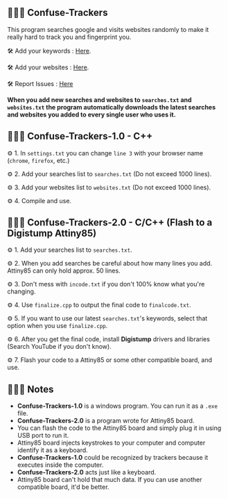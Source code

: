 ## 👨🏽‍💻 Confuse-Trackers
This program searches google and visits websites randomly to make it really hard to track you and fingerprint you.

🛠 Add your keywords : [Here](https://github.com/NARCOTIC/Confuse-Trackers/blob/master/searches.txt).

🛠 Add your websites : [Here](https://github.com/NARCOTIC/Confuse-Trackers/blob/master/websites.txt).

🛠 Report Issues : [Here](https://github.com/NARCOTIC/Confuse-Trackers/issues)


__When you add new searches and websites to ```searches.txt``` and ```websites.txt``` the program automatically downloads the latest searches and websites you added to every single user who uses it.__

## 👨🏽‍💻 Confuse-Trackers-1.0 - C++
⚙️ 1. In ```settings.txt``` you can change ```line 3``` with your browser name (```chrome```, ```firefox```, etc.)

⚙️ 2. Add your searches list to ```searches.txt``` (Do not exceed 1000 lines).

⚙️ 3. Add your websites list to ```websites.txt``` (Do not exceed 1000 lines).

⚙️ 4. Compile and use.

## 👨🏽‍💻 Confuse-Trackers-2.0 - C/C++ (Flash to a Digistump Attiny85)
⚙️ 1. Add your searches list to ```searches.txt```.

⚙️ 2. When you add searches be careful about how many lines you add. Attiny85 can only hold approx. 50 lines.

⚙️ 3. Don't mess with ```incode.txt``` if you don't 100% know what you're changing.

⚙️ 4. Use ```finalize.cpp``` to output the final code to ```finalcode.txt```.

⚙️ 5. If you want to use our latest ```searches.txt```'s keywords, select that option when you use ```finalize.cpp```.

⚙️ 6. After you get the final code, install __Digistump__ drivers and libraries (Search YouTube if you don't know).

⚙️ 7. Flash your code to a Attiny85 or some other compatible board, and use.

## 👨🏽‍💻 Notes
+ __Confuse-Trackers-1.0__ is a windows program. You can run it as a ```.exe``` file.
+ __Confuse-Trackers-2.0__ is a program wrote for Attiny85 board.
+ You can flash the code to the Attiny85 board and simply plug it in using USB port to run it.
+ Attiny85 board injects keystrokes to your computer and computer identify it as a keyboard.
+ __Confuse-Trackers-1.0__ could be recognized by trackers because it executes inside the computer.
+ __Confuse-Trackers-2.0__ acts just like a keyboard.
+ Attiny85 board can't hold that much data. If you can use another compatible board, it'd be better.
